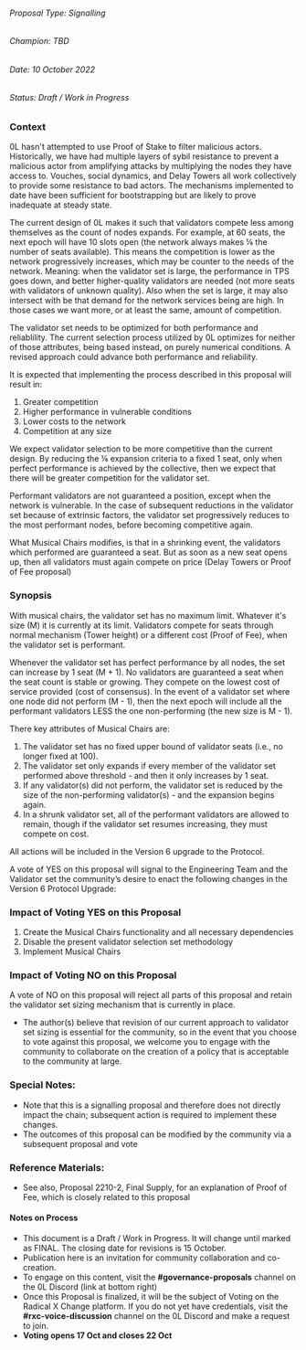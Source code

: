 
###### Proposal Type: Signalling




###### Champion: TBD




###### Date: 10 October 2022




###### Status: Draft / Work in Progress




### **Context**




0L hasn't attempted to use Proof of Stake to filter malicious actors. Historically, we have had multiple layers of sybil resistance to prevent a malicious actor from amplifying attacks by multiplying the nodes they have access to. Vouches, social dynamics, and Delay Towers all work collectively to provide some resistance to bad actors. The mechanisms implemented to date have been sufficient for bootstrapping but are likely to prove inadequate at steady state.




The current design of 0L makes it such that validators compete less among themselves as the count of nodes expands. For example, at 60 seats, the next epoch will have 10 slots open (the network always makes ⅙ the number of seats available). This means the competition is lower as the network progressively increases, which may be counter to the needs of the network. Meaning: when the validator set is large, the performance in TPS goes down, and better higher-quality validators are needed (not more seats with validators of unknown quality). Also when the set is large, it may also intersect with be that demand for the network services being are high. In those cases we want more, or at least the same, amount of competition.




The validator set needs to be optimized for both performance and reliablility. The current selection process utilized by 0L optimizes for neither of those attributes, being based instead, on purely numerical conditions. A revised approach could advance both performance and reliability.




It is expected that implementing the process described in this proposal will result in:




1. Greater competition
2. Higher performance in vulnerable conditions
3. Lower costs to the network
4. Competition at any size




We expect validator selection to be more competitive than the current design. By reducing the ⅙ expansion criteria to a fixed 1 seat, only when perfect performance is achieved by the collective, then we expect that there will be greater competition for the validator set.




Performant validators are not guaranteed a position, except when the network is vulnerable. In the case of subsequent reductions in the validator set because of extrinsic factors, the validator set progressively reduces to the most performant nodes, before becoming competitive again.




What Musical Chairs modifies, is that in a shrinking event, the validators which performed are guaranteed a seat. But as soon as a new seat opens up, then all validators must again compete on price (Delay Towers or Proof of Fee proposal)




### **Synopsis**




With musical chairs, the validator set has no maximum limit. Whatever it's size (M) it is currently at its limit. Validators compete for seats through normal mechanism (Tower height) or a different cost (Proof of Fee), when the validator set is performant.




Whenever the validator set has perfect performance by all nodes, the set can increase by 1 seat (M \+ 1\). No validators are guaranteed a seat when the seat count is stable or growing. They compete on the lowest cost of service provided (cost of consensus). In the event of a validator set where one node did not perform (M - 1\), then the next epoch will include all the performant validators LESS the one non-performing (the new size is M - 1\).




There key attributes of Musical Chairs are:




1. The validator set has no fixed upper bound of validator seats (i.e., no longer fixed at 100\).
2. The validator set only expands if every member of the validator set performed above threshold - and then it only increases by 1 seat.
3. If any validator(s) did not perform, the validator set is reduced by the size of the non-performing validator(s) - and the expansion begins again.
4. In a shrunk validator set, all of the performant validators are allowed to remain, though if the validator set resumes increasing, they must compete on cost.




All actions will be included in the Version 6 upgrade to the Protocol.




A vote of YES on this proposal will signal to the Engineering Team and the Validator set the community’s desire to enact the following changes in the Version 6 Protocol Upgrade:




### **Impact of Voting YES on this Proposal**




1. Create the Musical Chairs functionality and all necessary dependencies
2. Disable the present validator selection set methodology
3. Implement Musical Chairs




### **Impact of Voting NO on this Proposal**




A vote of NO on this proposal will reject all parts of this proposal and retain the validator set sizing mechanism that is currently in place.




* The author(s) believe that revision of our current approach to validator set sizing is essential for the community, so in the event that you choose to vote against this proposal, we welcome you to engage with the community to collaborate on the creation of a policy that is acceptable to the community at large.




### **Special Notes:**




* Note that this is a signalling proposal and therefore does not directly impact the chain; subsequent action is required to implement these changes.
* The outcomes of this proposal can be modified by the community via a subsequent proposal and vote




### **Reference Materials:**




* See also, Proposal 2210-2, Final Supply, for an explanation of Proof of Fee, which is closely related to this proposal




#### **Notes on Process**




* This document is a Draft / Work in Progress. It will change until marked as FINAL. The closing date for revisions is 15 October.
* Publication here is an invitation for community collaboration and co-creation.
* To engage on this content, visit the **\#governance-proposals** channel on the 0L Discord (link at bottom right)
* Once this Proposal is finalized, it will be the subject of Voting on the Radical X Change platform. If you do not yet have credentials, visit the **\#rxc-voice-discussion** channel on the 0L Discord and make a request to join.
* **Voting opens 17 Oct and closes 22 Oct**
